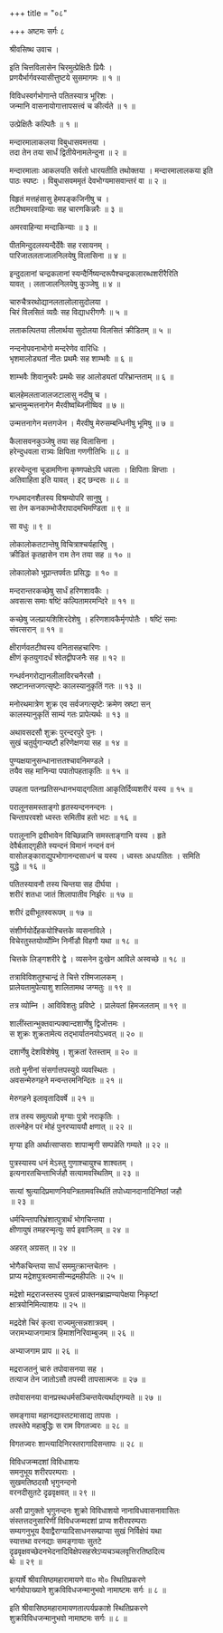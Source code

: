 +++
title = "०८"

+++
अष्टमः सर्गः ८  
  
श्रीवसिष्थ उवाच ।  
  
इति चित्तविलासेन चिरमुत्प्रेक्षितैः प्रियैः ।  
प्रणयैर्भार्गवस्यासीत्तुष्टये सुसमागमः ॥ १ ॥  
  
विविधस्वर्गभोगान्ते पतितस्यात्र भूरिशः ।  
जन्मानि वासनायोगात्तापसत्त्वं च कीर्त्यते ॥ १ ॥  
  
उत्प्रेक्षितैः कल्पितैः ॥ १ ॥  
  
मन्दारमालाकलया विबुधासवमत्तया ।  
तदा तेन तया सार्धं द्वितीयेनामलेन्दुना ॥ २ ॥  
  
मन्दारमालाः आकलयति सर्वतो धारयतीति तथोक्तया । मन्दारमालालकया इति   
पाठः स्पष्टः । विबुधासवममृतं देवभोग्यमासवान्तरं वा ॥ २ ॥  
  
विहृतं मत्तहंसासु हेमपङ्कजिनीषु च ।  
तटीष्वमरवाहिन्याः सह चारणकिन्नरैः ॥ ३ ॥  
  
अमरवाहिन्या मन्दाकिन्याः ॥ ३ ॥  
  
पीतमिन्दुदलस्यन्दैर्देवैः सह रसायनम् ।  
पारिजातलताजालनिलयेषु विलासिना ॥ ४ ॥  
  
इन्दुदलानां चन्द्रकलानां स्यन्दैर्निष्यन्दरूपैश्चन्द्रकलारब्धशरीरैरिति   
यावत् । लताजालनिलयेषु कुञ्जेषु ॥ ४ ॥  
  
चारुचैत्ररथोद्यानलतालोलासुदोलया ।  
चिरं विलसितं व्यग्रैः सह विद्याधरीगणैः ॥ ५ ॥  
  
लताकल्पितया लीलार्थया सुदोलया विलसितं क्रीडितम् ॥ ५ ॥  
  
नन्दनोपवनाभोगो मन्दरेणेव वारिधिः ।  
भृशमालोड्यतां नीतः प्रथमैः सह शाम्भवैः ॥ ६ ॥  
  
शाम्भवैः शिवानुचरैः प्रमथैः सह आलोड्यतां परिभ्रान्तताम् ॥ ६ ॥  
  
बालहेमलताजालजटालासु नदीषु च ।  
भ्रान्तमुन्मत्तनागेन मैरवीष्वब्जिनीष्विव ॥ ७ ॥  
  
उन्मत्तनागेन मत्तगजेन । मैरवीषु मेरुसम्बन्धिनीषु भूमिषु ॥ ७ ॥  
  
कैलासवनकुञ्जेषु तया सह विलासिना ।  
हरेन्दुधवला रात्र्यः क्षिपिता गणगीतिभिः ॥ ८ ॥  
  
हरस्येन्दुना चूडामणिना कृष्णपक्षेऽपि धवलाः । क्षिपिताः क्षिप्ताः ।   
अतिवाहिता इति यावत् । इट् छन्दसः ॥ ८ ॥  
  
गन्धमादनशैलस्य विश्रम्योपरि सानुषु ।  
सा तेन कनकाम्भोजैरापादमभिमण्डिता ॥ ९ ॥  
  
सा वधुः ॥ ९ ॥  
  
लोकालोकतटान्तेषु विचित्राश्चर्यहारिषु ।  
क्रीडितं कृतहासेन राम तेन तया सह ॥ १० ॥  
  
लोकालोको भूप्रान्तपर्वतः प्रसिद्धः ॥ १० ॥  
  
मन्दरान्तरकच्छेषु सार्धं हरिणशावकैः ।  
अवसत्स समाः षष्टिं कल्पितामरमन्दिरे ॥ ११ ॥  
  
कच्छेषु जलप्रायशिशिरदेशेषु । हरिणशावकैर्मृगपोतैः । षष्टिं समाः   
संवत्सरान् ॥ ११ ॥  
  
क्षीरार्णवतटीष्वस्य वनितासहचारिणः ।  
क्षीणं कृतयुगादर्धं श्वेतद्वीपजनैः सह ॥ १२ ॥  
  
गन्धर्वनगरोद्यानलीलाविरचनैरसौ ।  
स्रष्टानन्तजगत्सृष्टेः कालस्यानुकृतिं गतः ॥ १३ ॥  
  
मनोरथमात्रेण शुक्र एव सर्वजगत्सृष्टेः क्रमेण स्रष्टा सन्   
कालस्यानुकृतिं साम्यं गतः प्रापेत्यर्थः ॥ १३ ॥  
  
अथावसदसौ शुक्रः पुरन्दरपुरे पुनः ।  
सुखं चतुर्युगान्यष्टौ हरिणेक्षणया सह ॥ १४ ॥  
  
पुण्यक्षयानुसन्धानात्ततश्चावनिमण्डले ।  
तयैव सह मानिन्या पपातोपहताकृतिः ॥ १५ ॥  
  
उपहता पतनप्रतिसन्धानभयाद्गलिता आकृतिर्दिव्यशरीरं यस्य ॥ १५ ॥  
  
परालूनसमस्ताङ्गो हृतस्यन्दननन्दनः ।  
चिन्तापरवशो ध्वस्तः समितीव हतो भटः ॥ १६ ॥  
  
परालूनानि द्रवीभावेन विच्छिन्नानि समस्ताङ्गानि यस्य । हृते   
देवैर्बलाद्गृहीते स्यन्दनं विमानं नन्दनं वनं   
वासोलङ्काराद्युपभोगानन्दसाधनं च यस्य । ध्वस्तः अधःपतितः । समिति   
युद्धे ॥ १६ ॥  
  
पतितस्यावनौ तस्य चिन्तया सह दीर्घया ।  
शरीरं शतधा जातं शिलापातीव निर्झरः ॥ १७ ॥  
  
शरीरं द्रवीभूतस्वरूपम् ॥ १७ ॥  
  
संशीर्णयोर्देहकयोश्चित्तके व्यसनाविले ।  
विचेरतुस्तयोर्व्योम्नि निर्नीडौ विहगौ यथा ॥ १८ ॥  
  
चित्तके लिङ्गशरीरे द्वे । व्यसनेन दुःखेन आविले अस्वच्छे ॥ १८ ॥  
  
तत्राविविशतुश्चान्द्रं ते चित्ते रश्मिजालकम् ।  
प्रालेयतामुपेत्याशु शालितामथ जग्मतुः ॥ १९ ॥  
  
तत्र व्योम्नि । आविविशतुः प्रविष्टे । प्रालेयतां हिमजलताम् ॥ १९ ॥  
  
शालींस्तान्भुक्तवान्पक्वान्दशार्णेषु द्विजोत्तमः ।  
स शुक्रः शुक्रतामेत्य तद्भार्यातनयोऽभवत् ॥ २० ॥  
  
दशार्णेषु देशविशेषेषु । शुक्रतां रेतस्ताम् ॥ २० ॥  
  
ततो मुनीनां संसर्गात्तपस्युग्रे व्यवस्थितः ।  
अवसन्मेरुगहने मन्वन्तरमनिन्दितः ॥ २१ ॥  
  
मेरुगहने इलावृतादिवर्षे ॥ २१ ॥  
  
तत्र तस्य समुत्पन्नो मृग्याः पुत्रो नराकृतिः ।  
तत्स्नेहेन परं मोहं पुनरप्याययौ क्षणात् ॥ २२ ॥  
  
मृग्या इति अर्थात्साप्सराः शापान्मृगी सम्पन्नेति गम्यते ॥ २२ ॥  
  
पुत्रस्यास्य धनं मेऽस्तु गुणाश्चायुश्च शाश्वतम् ।  
इत्यनारतचिन्ताभिर्जहौ सत्यामवस्थितिम् ॥ २३ ॥  
  
सत्यां श्रुत्यादिप्रमाणनियन्त्रितामवस्थितिं तपोध्यानदानादिनिष्ठां जहौ   
॥ २३ ॥  
  
धर्मचिन्तापरिभ्रंशात्पुत्रार्थं भोगचिन्तया ।  
क्षीणायुषं तमहरन्मृत्युः सर्प इवानिलम् ॥ २४ ॥  
  
अहरत् अग्रसत् ॥ २४ ॥  
  
भोगैकचिन्तया सार्धं सममुत्क्रान्तचेतनः ।  
प्राप्य मद्रेशपुत्रत्वमासीन्मद्रमहीपतिः ॥ २५ ॥  
  
मद्रेशो मद्रराजस्तस्य पुत्रत्वं प्राक्तनब्राह्मण्यापेक्षया निकृष्टां   
क्षात्रयोनिमित्याशयः ॥ २५ ॥  
  
मद्रदेशे चिरं कृत्वा राज्यमुत्सन्नशात्रवम् ।  
जरामभ्याजगामात्र हिमाशनिरिवाम्बुजम् ॥ २६ ॥  
  
अभ्याजगाम प्राप ॥ २६ ॥  
  
मद्रराजतनुं चारुं तपोवासनया सह ।  
तत्याज तेन जातोऽसौ तपस्वी तापसात्मजः ॥ २७ ॥  
  
तपोवासनया वानप्रस्थधर्मसञ्चिन्तयेत्यर्थाद्गम्यते ॥ २७ ॥  
  
समङ्गाया महानद्यास्तटमासाद्य तापसः ।  
तपस्तेपे महाबुद्धिः स राम विगतज्वरः ॥ २८ ॥  
  
विगतज्वरः शान्त्यादिनिरस्तरागादिसन्तापः ॥ २८ ॥  
  
विविधजन्मदशां विविधाशयः   
समनुभूय शरीरपरम्पराः ।  
सुखमतिष्ठदसौ भृगुनन्दनो  
वरनदीसुतटे दृढवृक्षवत् ॥ २९ ॥  
  
असौ प्रागुक्तो भृगुनन्दनः शुक्रो विविधाशयो नानाविधवासनावासितः   
संस्तत्तदनुसारिणीं विविधजन्मदशां प्राप्य शरीरपरम्पराः   
सम्यगनुभूय दैवाद्वैराग्यादिसाधनसम्प्राप्या सुखं निर्विक्षेपं यथा   
स्यात्तथा वरनद्याः समङ्गायाः सुतटे   
दृढवृक्षवच्छेदनभेदनादिविक्षेपसहस्रेऽप्यचञ्चलवृत्तिरतिष्ठदित्य  
र्थः ॥ २९ ॥  
  
इत्यार्षे श्रीवासिष्ठमहारामायणे वा० मो० स्थितिप्रकरणे   
भार्गवोपाख्याने शुक्रविविधजन्मानुभवो नामाष्टमः सर्गः ॥ ८ ॥  
  
इति श्रीवासिष्ठमहारामायणतात्पर्यप्रकाशे स्थितिप्रकरणे   
शुक्रविविधजन्मानुभवो नामाष्टमः सर्गः ॥ ८ ॥  
  
  